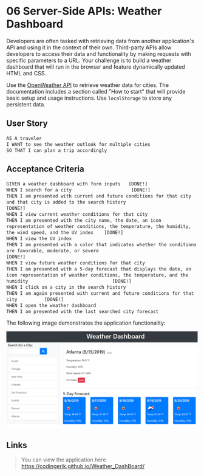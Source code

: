 # 06 Server-Side APIs: Weather Dashboard

Developers are often tasked with retrieving data from another application's API and using it in the context of their own. Third-party APIs allow developers to access their data and functionality by making requests with specific parameters to a URL. Your challenge is to build a weather dashboard that will run in the browser and feature dynamically updated HTML and CSS.

Use the [OpenWeather API](https://openweathermap.org/api) to retrieve weather data for cities. The documentation includes a section called "How to start" that will provide basic setup and usage instructions. Use `localStorage` to store any persistent data.

## User Story

```
AS A traveler
I WANT to see the weather outlook for multiple cities
SO THAT I can plan a trip accordingly
```

## Acceptance Criteria

```
GIVEN a weather dashboard with form inputs   [DONE!]
WHEN I search for a city                      [DONE!]
THEN I am presented with current and future conditions for that city and that city is added to the search history                               [DONE!]
WHEN I view current weather conditions for that city   
THEN I am presented with the city name, the date, an icon representation of weather conditions, the temperature, the humidity, the wind speed, and the UV index    [DONE!]
WHEN I view the UV index
THEN I am presented with a color that indicates whether the conditions are favorable, moderate, or severe                                                               [DONE!]
WHEN I view future weather conditions for that city
THEN I am presented with a 5-day forecast that displays the date, an icon representation of weather conditions, the temperature, and the humidity                               [DONE!]
WHEN I click on a city in the search history                                
THEN I am again presented with current and future conditions for that city          [DONE!]
WHEN I open the weather dashboard
THEN I am presented with the last searched city forecast
```

The following image demonstrates the application functionality:

![weather dashboard demo](./Assets/06-server-side-apis-homework-demo.png)

## Links

> You can view the application here https://codingerik.github.io/Weather_DashBoard/
